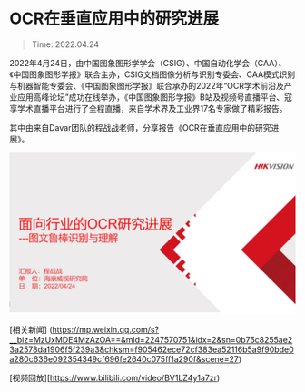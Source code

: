 # OCR在垂直应用中的研究进展
> Time: 2022.04.24 

2022年4月24日，由中国图象图形学学会（CSIG）、中国自动化学会（CAA）、《中国图象图形学报》联合主办，CSIG文档图像分析与识别专委会、CAA模式识别与机器智能专委会、《中国图象图形学报》联合承办的2022年“OCR学术前沿及产业应用高峰论坛”成功在线举办，《中国图象图形学报》B站及视频号直播平台、寇享学术直播平台进行了全程直播，来自学术界及工业界17名专家做了精彩报告。

其中由来自Davar团队的程战战老师，分享报告《OCR在垂直应用中的研究进展》。

![](/activity/Talk_high/1.png)

[相关新闻] (https://mp.weixin.qq.com/s?__biz=MzUxMDE4MzAzOA==&mid=2247570751&idx=2&sn=0b75c8255ae23a2578da1906f5f239a3&chksm=f905462ece72cf383ea52116b5a9f90bde0a280c636e092354349cf696fe2640c075ff1a290f&scene=27)

[视频回放][https://www.bilibili.com/video/BV1LZ4y1a7zr)
